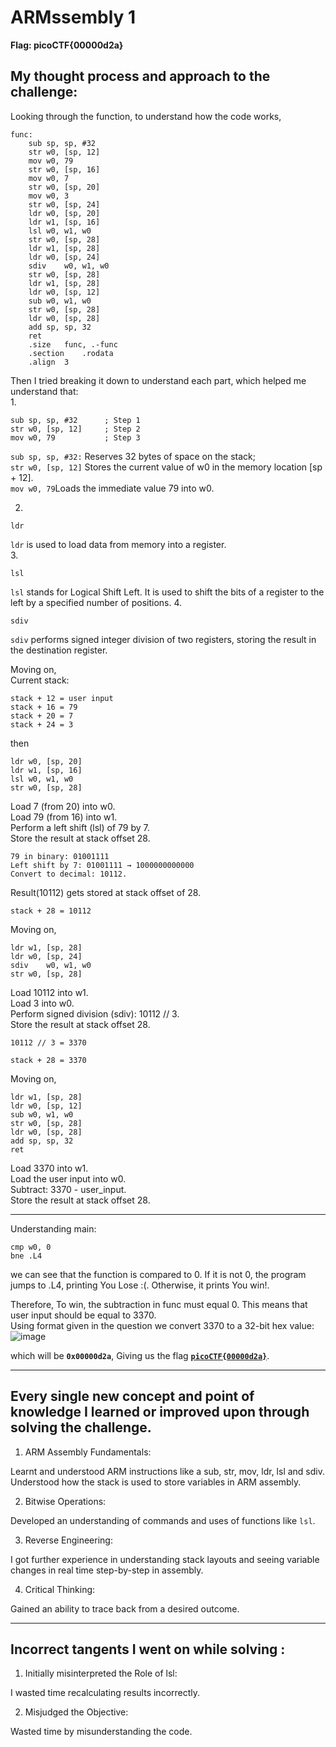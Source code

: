 # ARMssembly 1
**Flag: picoCTF{00000d2a}**
## My thought process and approach to the challenge:
Looking through the function, to understand how the code works,

```
func:
	sub	sp, sp, #32
	str	w0, [sp, 12]
	mov	w0, 79
	str	w0, [sp, 16]
	mov	w0, 7
	str	w0, [sp, 20]
	mov	w0, 3
	str	w0, [sp, 24]
	ldr	w0, [sp, 20]
	ldr	w1, [sp, 16]
	lsl	w0, w1, w0
	str	w0, [sp, 28]
	ldr	w1, [sp, 28]
	ldr	w0, [sp, 24]
	sdiv	w0, w1, w0
	str	w0, [sp, 28]
	ldr	w1, [sp, 28]
	ldr	w0, [sp, 12]
	sub	w0, w1, w0
	str	w0, [sp, 28]
	ldr	w0, [sp, 28]
	add	sp, sp, 32
	ret
	.size	func, .-func
	.section	.rodata
	.align	3

```



Then I tried breaking it down to understand each part, which helped me understand that:   
1.
```
sub sp, sp, #32      ; Step 1
str w0, [sp, 12]     ; Step 2
mov w0, 79           ; Step 3

```

`sub sp, sp, #32:` Reserves 32 bytes of space on the stack;             
`str w0, [sp, 12]` Stores the current value of w0 in the memory location [sp + 12].          
`mov w0, 79`Loads the immediate value 79 into w0.          

2.
```
ldr
```
`ldr` is used to load data from memory into a register.      
3.
```
lsl
```
`lsl` stands for Logical Shift Left. It is used to shift the bits of a register to the left by a specified number of positions.
4.
```
sdiv 
```
`sdiv` performs signed integer division of two registers, storing the result in the destination register.     

Moving on,      
Current stack:          
```
stack + 12 = user input  
stack + 16 = 79  
stack + 20 = 7  
stack + 24 = 3  
```

then
```
ldr	w0, [sp, 20]
ldr	w1, [sp, 16]
lsl	w0, w1, w0
str	w0, [sp, 28]
```
Load 7 (from 20) into w0.          
Load 79 (from 16) into w1.               
Perform a left shift (lsl) of 79 by 7.               
Store the result at stack offset 28.           
```
79 in binary: 01001111
Left shift by 7: 01001111 → 1000000000000
Convert to decimal: 10112.
```
Result(10112) gets stored at stack offset of 28.
```
stack + 28 = 10112  
```
Moving on,    
```
ldr	w1, [sp, 28]
ldr	w0, [sp, 24]
sdiv	w0, w1, w0
str	w0, [sp, 28]
```
Load 10112 into w1.       
Load 3 into w0.               
Perform signed division (sdiv): 10112 // 3.           
Store the result at stack offset 28.        
```
10112 // 3 = 3370
```
```
stack + 28 = 3370  
```
Moving on,   
```
ldr	w1, [sp, 28]
ldr	w0, [sp, 12]
sub	w0, w1, w0
str	w0, [sp, 28]
ldr	w0, [sp, 28]
add	sp, sp, 32
ret
```
Load 3370 into w1.             
Load the user input into w0.             
Subtract: 3370 - user_input.            
Store the result at stack offset 28.    

---
Understanding main:               
```
cmp	w0, 0
bne	.L4
```
we can see that the function is compared to 0. If it is not 0, the program jumps to .L4, printing You Lose :(. Otherwise, it prints You win!.        

Therefore, To win, the subtraction in func must equal 0. This means that user input should be equal to 3370.        
Using format given in the question we convert 3370 to a 32-bit hex value:     
![image](https://github.com/user-attachments/assets/06ed0db3-43d3-4d91-88e7-fd8b8fe3c15d)

which will be **`0x00000d2a`**, Giving us the flag <ins>**`picoCTF{00000d2a}`**</ins>.

---

## Every single new concept and point of knowledge I learned or improved upon through solving the challenge.
1. ARM Assembly Fundamentals:

Learnt and understood ARM instructions like a sub, str, mov, ldr, lsl and sdiv.            
Understood how the stack is used to store variables in ARM assembly.                     

2. Bitwise Operations:

Developed an understanding of commands and uses of functions like `lsl`.              

3. Reverse Engineering:

I got further experience in understanding stack layouts and seeing variable changes in real time step-by-step in assembly.             

4. Critical Thinking:

Gained an ability to trace back from a desired outcome.           

---

##  Incorrect tangents I went on while solving :

1. Initially misinterpreted the Role of lsl:

I wasted time recalculating results incorrectly.         

2. Misjudged the Objective:

Wasted time by misunderstanding the code.

